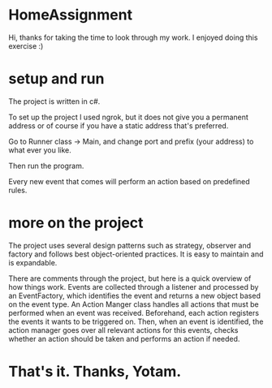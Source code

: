 # HomeAssignment

Hi,
thanks for taking the time to look through my work.
I enjoyed doing this exercise :)

# setup and run
The project is written in c#.

To set up the project I used ngrok, but it does not give you a permanent address
or of course if you have a static address that's preferred.

Go to Runner class -> Main, and change port and prefix (your address) to what ever you like.

Then run the program.

Every new event that comes will perform an action based on predefined rules.

# more on the project
The project uses several design patterns such as strategy, observer and factory and follows best object-oriented practices.
It is easy to maintain and is expandable.

There are comments through the project, but here is a quick overview of how things work.
Events are collected through a listener and processed by an EventFactory, which identifies the event and returns 
a new object based on the event type.
An Action Manger class handles all actions that must be performed when an event was received.
Beforehand, each action registers the events it wants to be triggered on.
Then, when an event is identified, the action manager goes over all relevant actions for this events,
checks whether an action should be taken and performs an action if needed.

# That's it. Thanks, Yotam.
